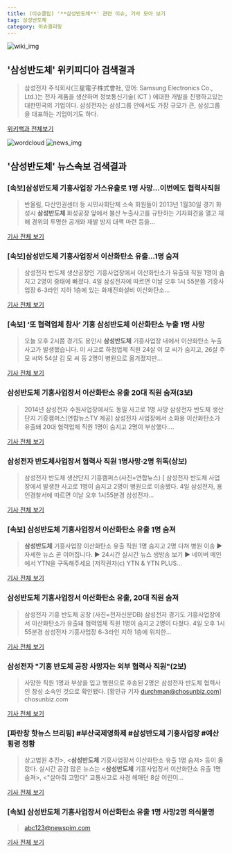```yaml
---
title: (이슈클립) '**삼성반도체**' 관련 이슈, 기사 모아 보기
tag: 삼성반도체
category: 이슈클리핑
---
```

![wiki_img](https://user-images.githubusercontent.com/42597476/44503234-41136a80-a6d0-11e8-9071-6fc6418eafe4.png)
## **'**삼성반도체**'** 위키피디아 검색결과
>삼성전자 주식회사(三星電子株式會社, 영어: Samsung Electronics Co., Ltd.)는 전자 제품을 생산하며 정보통신기술( ICT ) 에대한 개발을 진행하고있는 대한민국의 기업이다. 삼성전자는 삼성그룹 안에서도 가장 규모가 큰, 삼성그룹을 대표하는 기업이기도 하다.

<a href="https://ko.wikipedia.org/wiki/삼성반도체" target="_blank">위키백과 전체보기</a>

![wordcloud](https://s3.ap-northeast-2.amazonaws.com/lyrics101-wordcloud/2018-09-04-1536049868.png)
![news_img](https://user-images.githubusercontent.com/42597476/44507050-1206f400-a6e4-11e8-8d98-7ffbfebb353f.png)
## **'**삼성반도체**'** 뉴스속보 검색결과
### [속보]**삼성반도체** 기흥사업장 가스유출로 1명 사망...이번에도 협력사직원

>반올림, 다산인권센터 등 시민사회단체 소속 회원들이 2013년 1월30일 경기 화성시 **삼성반도체** 화성공장 앞에서 불산 누출사고를 규탄하는 기자회견을 열고 재해 경위의 투명한 공개와 재발 방지 대책 마련 등을...

<a href="http://news.khan.co.kr/kh_news/khan_art_view.html?artid=201809041655001&code=920501" target="_blank">기사 전체 보기</a>

### [속보]**삼성반도체** 기흥사업장서 이산화탄소 유출…1명 숨져

>삼성전자 반도체 생산공장인 기흥사업장에서 이산화탄소가 유출돼 직원 1명이 숨지고 2명이 중태에 빠졌다. 4일 삼성전자에 따르면 이날 오후 1시 55분쯤 기흥사업장 6-3라인 지하 1층에 있는 화재진화설비 이산화탄소...

<a href="http://news.chosun.com/site/data/html_dir/2018/09/04/2018090402210.html?utm_source=naver&utm_medium=original&utm_campaign=news" target="_blank">기사 전체 보기</a>

### [속보] ‘또 협력업체 참사’ 기흥 **삼성반도체** 이산화탄소 누출 1명 사망

>오늘 오후 2시쯤 경기도 용인시 **삼성반도체** 기흥사업장 내에서 이산화탄소 누출 사고가 발생했습니다. 이 사고로 하청업체 직원 24살 이 모 씨가 숨지고, 26살 주 모 씨와 54살 김 모 씨 등 2명이 병원으로 옮겨졌지만...

<a href="http://news.kbs.co.kr/news/view.do?ncd=4033753&ref=A" target="_blank">기사 전체 보기</a>

### **삼성반도체** 기흥사업장서 이산화탄소 유출 20대 직원 숨져(3보)

>2014년 삼성전자 수원사업장에서도 동일 사고로 1명 사망 삼성전자 반도체 생산단지 기흥캠퍼스[연합뉴스TV 제공] 삼성전자 사업장에서 소화용 이산화탄소가 유출돼 20대 협력업체 직원 1명이 숨지고 2명이 부상했다....

<a href="http://app.yonhapnews.co.kr/YNA/Basic/SNS/r.aspx?c=AKR20180904131152061&did=1195m" target="_blank">기사 전체 보기</a>

### 삼성전자 반도체사업장서 협력사 직원 1명사망·2명 위독(상보)

>삼성전자 반도체 생산단지 기흥캠퍼스(사진=연합뉴스) [ 삼성전자 반도체 사업장에서 발생한 사고로 1명이 숨지고 2명이 병원으로 이송됐다. 4일 삼성전자, 용인경찰서에 따르면 이날 오후 1시55분경 삼성전자...

<a href="http://view.asiae.co.kr/news/view.htm?idxno=2018090417131538342" target="_blank">기사 전체 보기</a>

### [속보] **삼성반도체** 기흥사업장서 이산화탄소 유출 1명 숨져

>**삼성반도체** 기흥사업장 이산화탄소 유출 직원 1명 숨지고 2명 다쳐 병원 이송 ▶ 자세한 뉴스 곧 이어집니다. ▶ 24시간 실시간 뉴스 생방송 보기 ▶ 네이버 메인에서 YTN을 구독해주세요 [저작권자(c) YTN & YTN PLUS...

<a href="http://www.ytn.co.kr/_ln/0103_201809041651233071" target="_blank">기사 전체 보기</a>

### **삼성반도체** 기흥사업장서 이산화탄소 유출, 20대 직원 숨져

>삼성전자 기흥 반도체 공장 (사진=전자신문DB) 삼성전자 경기도 기흥사업장에서 이산화탄소가 유출돼 협력업체 직원 1명이 숨지고 2명이 다쳤다. 4일 오후 1시 55분경 삼성전자 기흥사업장 6-3라인 지하 1층에 위치한...

<a href="http://www.etnews.com/20180904000361" target="_blank">기사 전체 보기</a>

### 삼성전자 "기흥 반도체 공장 사망자는 외부 협력사 직원"(2보)

>사망한 직원 1명과 부상을 입고 병원으로 후송된 2명은 삼성전자 반도체 협력사인 창성 소속인 것으로 확인됐다. [황민규 기자 durchman@chosunbiz.com] chosunbiz.com

<a href="http://biz.chosun.com/site/data/html_dir/2018/09/04/2018090402355.html" target="_blank">기사 전체 보기</a>

### [파란창 핫뉴스 브리핑] #부산국제영화제 #**삼성반도체** 기흥사업장 #예산 횡령 정황

>상고법원 추진>, <**삼성반도체** 기흥사업장서 이산화탄소 유출 1명 숨져> 등이 올랐다. 실시간 공감 많은 뉴스는 <**삼성반도체** 기흥사업장서 이산화탄소 유출 1명 숨져>, <"살아줘 고맙다" 교통사고로 사경 헤매던 8살 어린이...

<a href="http://www.ggilbo.com/news/articleView.html?idxno=542592" target="_blank">기사 전체 보기</a>

### [속보] **삼성반도체** 기흥사업장서 이산화탄소 유출 1명 사망2명 의식불명

>abc123@newspim.com

<a href="http://www.newspim.com/news/view/20180904000397" target="_blank">기사 전체 보기</a>


